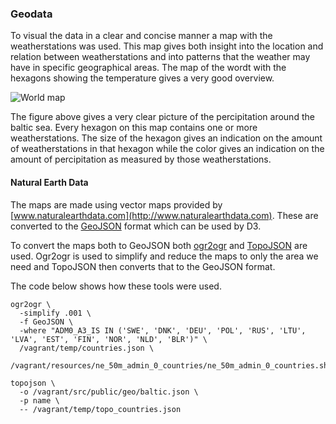 ### Geodata

To visual the data in a clear and concise manner a map with the weatherstations was used. This map gives both insight into the location and relation between weatherstations and into patterns that the weather may have in specific geographical areas. The map of the wordt with the hexagons showing the temperature gives a very good overview.

![World map](Figures/worldmap.png)

The figure above gives a very clear picture of the percipitation around the baltic sea. Every hexagon on this map contains one or more weatherstations. The size of the hexagon gives an indication on the amount of weatherstations in that hexagon while the color gives an indication on the amount of percipitation as measured by those weatherstations.

#### Natural Earth Data

The maps are made using vector maps provided by [www.naturalearthdata.com](http://www.naturalearthdata.com). These are converted to the [GeoJSON](http://geojson.org) format which can be used by D3.

To convert the maps both to GeoJSON both [ogr2ogr](http://www.gdal.org/ogr2ogr.html) and [TopoJSON](https://github.com/mbostock/topojson) are used. Ogr2ogr is used to simplify and reduce the maps to only the area we need and TopoJSON then converts that to the GeoJSON format.

The code below shows how these tools were used.

```
ogr2ogr \
  -simplify .001 \
  -f GeoJSON \
  -where "ADM0_A3_IS IN ('SWE', 'DNK', 'DEU', 'POL', 'RUS', 'LTU', 'LVA', 'EST', 'FIN', 'NOR', 'NLD', 'BLR')" \
  /vagrant/temp/countries.json \
  /vagrant/resources/ne_50m_admin_0_countries/ne_50m_admin_0_countries.shp

topojson \
  -o /vagrant/src/public/geo/baltic.json \
  -p name \
  -- /vagrant/temp/topo_countries.json
```